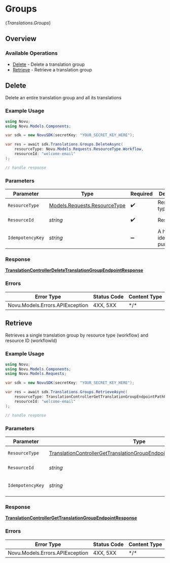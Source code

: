 # Groups
(*Translations.Groups*)

## Overview

### Available Operations

* [Delete](#delete) - Delete a translation group
* [Retrieve](#retrieve) - Retrieve a translation group

## Delete

Delete an entire translation group and all its translations

### Example Usage

<!-- UsageSnippet language="csharp" operationID="TranslationController_deleteTranslationGroupEndpoint" method="delete" path="/v2/translations/{resourceType}/{resourceId}" -->
```csharp
using Novu;
using Novu.Models.Components;

var sdk = new NovuSDK(secretKey: "YOUR_SECRET_KEY_HERE");

var res = await sdk.Translations.Groups.DeleteAsync(
    resourceType: Novu.Models.Requests.ResourceType.Workflow,
    resourceId: "welcome-email"
);

// handle response
```

### Parameters

| Parameter                                                             | Type                                                                  | Required                                                              | Description                                                           | Example                                                               |
| --------------------------------------------------------------------- | --------------------------------------------------------------------- | --------------------------------------------------------------------- | --------------------------------------------------------------------- | --------------------------------------------------------------------- |
| `ResourceType`                                                        | [Models.Requests.ResourceType](../../Models/Requests/ResourceType.md) | :heavy_check_mark:                                                    | Resource type                                                         | workflow                                                              |
| `ResourceId`                                                          | *string*                                                              | :heavy_check_mark:                                                    | Resource ID                                                           | welcome-email                                                         |
| `IdempotencyKey`                                                      | *string*                                                              | :heavy_minus_sign:                                                    | A header for idempotency purposes                                     |                                                                       |

### Response

**[TranslationControllerDeleteTranslationGroupEndpointResponse](../../Models/Requests/TranslationControllerDeleteTranslationGroupEndpointResponse.md)**

### Errors

| Error Type                      | Status Code                     | Content Type                    |
| ------------------------------- | ------------------------------- | ------------------------------- |
| Novu.Models.Errors.APIException | 4XX, 5XX                        | \*/\*                           |

## Retrieve

Retrieves a single translation group by resource type (workflow) and resource ID (workflowId)

### Example Usage

<!-- UsageSnippet language="csharp" operationID="TranslationController_getTranslationGroupEndpoint" method="get" path="/v2/translations/group/{resourceType}/{resourceId}" -->
```csharp
using Novu;
using Novu.Models.Components;
using Novu.Models.Requests;

var sdk = new NovuSDK(secretKey: "YOUR_SECRET_KEY_HERE");

var res = await sdk.Translations.Groups.RetrieveAsync(
    resourceType: TranslationControllerGetTranslationGroupEndpointPathParamResourceType.Workflow,
    resourceId: "welcome-email"
);

// handle response
```

### Parameters

| Parameter                                                                                                                                                               | Type                                                                                                                                                                    | Required                                                                                                                                                                | Description                                                                                                                                                             | Example                                                                                                                                                                 |
| ----------------------------------------------------------------------------------------------------------------------------------------------------------------------- | ----------------------------------------------------------------------------------------------------------------------------------------------------------------------- | ----------------------------------------------------------------------------------------------------------------------------------------------------------------------- | ----------------------------------------------------------------------------------------------------------------------------------------------------------------------- | ----------------------------------------------------------------------------------------------------------------------------------------------------------------------- |
| `ResourceType`                                                                                                                                                          | [TranslationControllerGetTranslationGroupEndpointPathParamResourceType](../../Models/Requests/TranslationControllerGetTranslationGroupEndpointPathParamResourceType.md) | :heavy_check_mark:                                                                                                                                                      | Resource type                                                                                                                                                           | workflow                                                                                                                                                                |
| `ResourceId`                                                                                                                                                            | *string*                                                                                                                                                                | :heavy_check_mark:                                                                                                                                                      | Resource ID                                                                                                                                                             | welcome-email                                                                                                                                                           |
| `IdempotencyKey`                                                                                                                                                        | *string*                                                                                                                                                                | :heavy_minus_sign:                                                                                                                                                      | A header for idempotency purposes                                                                                                                                       |                                                                                                                                                                         |

### Response

**[TranslationControllerGetTranslationGroupEndpointResponse](../../Models/Requests/TranslationControllerGetTranslationGroupEndpointResponse.md)**

### Errors

| Error Type                      | Status Code                     | Content Type                    |
| ------------------------------- | ------------------------------- | ------------------------------- |
| Novu.Models.Errors.APIException | 4XX, 5XX                        | \*/\*                           |